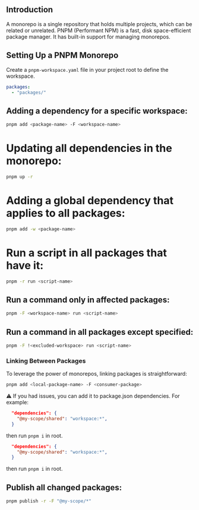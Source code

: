 ## Introduction

A monorepo is a single repository that holds multiple projects, which can be related or unrelated. PNPM (Performant NPM) is a fast, disk space-efficient package manager. It has built-in support for managing monorepos.

## Setting Up a PNPM Monorepo

Create a `pnpm-workspace.yaml` file in your project root to define the workspace.

```yaml
packages:
  - "packages/"
```

## Adding a dependency for a specific workspace:

```bash
pnpm add <package-name> -F <workspace-name>
```

# Updating all dependencies in the monorepo:

```bash
pnpm up -r
```

# Adding a global dependency that applies to all packages:

```bash
pnpm add -w <package-name>
```

# Run a script in all packages that have it:

```bash
pnpm -r run <script-name>
```

## Run a command only in affected packages:

```bash
pnpm -F <workspace-name> run <script-name>
```

## Run a command in all packages except specified:

```bash
pnpm -F !<excluded-workspace> run <script-name>
```

### Linking Between Packages

To leverage the power of monorepos, linking packages is straightforward:

```bash
pnpm add <local-package-name> -F <consumer-package>
```

⚠️ If you had issues, you can add it to package.json dependencies. For example:

```json
  "dependencies": {
    "@my-scope/shared": "workspace:*",
  }
```

then run `pnpm i` in root.

```json
  "dependencies": {
    "@my-scope/shared": "workspace:*",
  }
```

then run `pnpm i` in root.

## Publish all changed packages:

```bash
pnpm publish -r -F "@my-scope/*"
```
